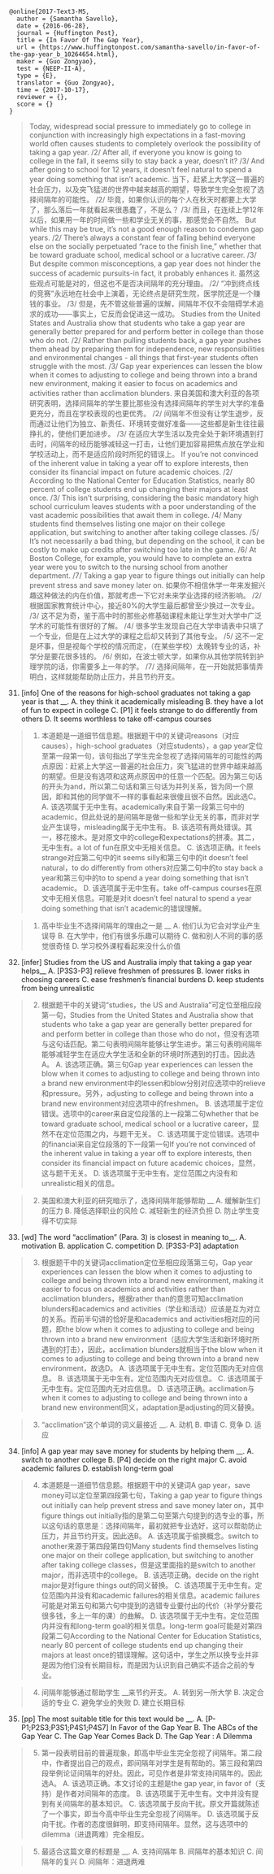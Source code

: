 ```
@online{2017-Text3-M5,
  author = {Samantha Savello},
  date = {2016-06-28},
  journal = {Huffington Post},
  title = {In Favor Of The Gap Year},
  url = {https://www.huffingtonpost.com/samantha-savello/in-favor-of-the-gap-year_b_10264654.html},
  maker = {Guo Zongyao},
  test = {NEEP-II-A},
  type = {E},
  translator = {Guo Zongyao},
  time = {2017-10-17},
  reviewer = {},
  score = {}
}
```
>Today, widespread social pressure to immediately go to college in conjunction with increasingly high expectations in a fast-moving world often causes students to completely overlook the possibility of taking a gap year. /2/ After all, if everyone you know is going to college in the fall, it seems silly to stay back a year, doesn’t it? /3/ And after going to school for 12 years, it doesn’t feel natural to spend a year doing something that isn’t academic.
>当下，赶紧上大学这一普遍的社会压力，以及突飞猛进的世界中越来越高的期望，导致学生完全忽视了选择间隔年的可能性。 /2/ 毕竟，如果你认识的每个人在秋天时都要上大学了，那么落后一年就看起来很愚蠢了，不是么？ /3/ 而且，在连续上学12年以后，如果用一年的时间做一些和学业无关的事，那感觉会不自然。
>But while this may be true, it’s not a good enough reason to condemn gap years. /2/ There’s always a constant fear of falling behind everyone else on the socially perpetuated “race to the finish line,” whether that be toward graduate school, medical school or a lucrative career. /3/ But despite common misconceptions, a gap year does not hinder the success of academic pursuits-in fact, it probably enhances it.
>虽然这些观点可能是对的，但这也不是否决间隔年的充分理由。 /2/ “冲到终点线的竞赛”永远地在社会中上演着，无论终点是研究生院，医学院还是一个赚钱的事业。 /3/ 但是，先不管这些普遍的误解，间隔年不仅不会阻碍学术追求的成功——事实上，它反而会促进这一成功。
>Studies from the United States and Australia show that students who take a gap year are generally better prepared for and perform better in college than those who do not. /2/ Rather than pulling students back, a gap year pushes them ahead by preparing them for independence, new responsibilities and environmental changes - all things that first-year students often struggle with the most. /3/ Gap year experiences can lessen the blow when it comes to adjusting to college and being thrown into a brand new environment, making it easier to focus on academics and activities rather than acclimation blunders.
>来自美国和澳大利亚的各项研究表明，选择间隔年的学生要比那些没有选择间隔年的学生对大学的准备更充分，而且在学校表现的也更优秀。 /2/ 间隔年不但没有让学生退步，反而通过让他们为独立、新责任、环境转变做好准备——这些都是新生往往最挣扎的，使他们更加进步。 /3/ 在适应大学生活以及完全处于新环境遇到打击时，间隔年的经历能够减轻这一打击，让他们更加容易把焦点放在学业和学校活动上，而不是适应阶段时所犯的错误上。
>If you’re not convinced of the inherent value in taking a year off to explore interests, then consider its financial impact on future academic choices. /2/ According to the National Center for Education Statistics, nearly 80 percent of college students end up changing their majors at least once. /3/ This isn’t surprising, considering the basic mandatory high school curriculum leaves students with a poor understanding of the vast academic possibilities that await them in college. /4/ Many students find themselves listing one major on their college application, but switching to another after taking college classes. /5/ It’s not necessarily a bad thing, but depending on the school, it can be costly to make up credits after switching too late in the game. /6/ At Boston College, for example, you would have to complete an extra year were you to switch to the nursing school from another department. /7/ Taking a gap year to figure things out initially can help prevent stress and save money later on.
>如果你不相信休学一年来发掘兴趣这种做法的内在价值，那就考虑一下它对未来学业选择的经济影响。 /2/ 根据国家教育统计中心，接近80%的大学生最后都曾至少换过一次专业。 /3/ 这不足为奇，鉴于高中时的那些必修基础课程未能让学生对大学中广泛学术的可能性有很好的了解。 /4/ 很多学生发现自己在大学申请表中只填了一个专业，但是在上过大学的课程之后却又转到了其他专业。 /5/ 这不一定是坏事，但是视每个学校的情况而定，（在某些学校）太晚转专业的话，补学分是要花很多钱的。 /6/ 例如，在波士顿大学，如果你从其他学院转到护理学院的话，你需要多上一年的学。 /7/ 选择间隔年，在一开始就把事情弄明白，这样就能帮助防止压力，并且节约开支。

31. [info] One of the reasons for high-school graduates not taking a gap year is that \_\_.
A. they think it academically misleading
B. they have a lot of fun to expect in college
C. [P1] it feels strange to do differently from others
D. It seems worthless to take off-campus courses

  >1. 本道题是一道细节信息题。根据题干中的关键词reasons（对应causes），high-school graduates（对应students），a gap year定位至第一段第一句，该句指出了学生完全忽视了选择间隔年的可能性的两点原因：赶紧上大学这一普遍的社会压力，突飞猛进的世界中越来越高的期望。但是没有选项和这两点原因中的任意一个匹配。因为第三句话的开头为and，所以第二句话和第三句话为并列关系，皆为同一个原因，即和其他的同学做不一样的事看起来很傻且很不自然。因此选C。
  >A. 该选项属于无中生有。academically来自于第一段第三句中的academic，但此处说的是间隔年是做一些和学业无关的事，而非对学业产生误导，misleading属于无中生有。
  >B. 该选项有两处错误。其一，移花接木。是对原文中的college和expectations的拼凑。其二，无中生有。a lot of fun在原文中无相关信息。
  >C. 该选项正确。it feels strange对应第二句中的it seems silly和第三句中的it doesn’t feel natural，to do differently from others对应第二句中的to stay back a year和第三句中的to to spend a year doing something that isn’t academic。
  >D. 该选项属于无中生有。take off-campus courses在原文中无相关信息。可能是对it doesn’t feel natural to spend a year doing something that isn’t academic的错误理解。

  >1. 高中毕业生不选择间隔年的理由之一是 \_\_
  >A. 他们认为它会对学业产生误导
  >B. 在大学中，他们有很多乐趣可以期待
  >C. 做和别人不同的事的感觉很奇怪
  >D. 学习校外课程看起来没什么价值

32. [infer] Studies from the US and Australia imply that taking a gap year helps\_\_
A. [P3S3-P3] relieve freshmen of pressures
B. lower risks in choosing careers
C. ease freshmen’s financial burdens
D. keep students from being unrealistic

  >2. 根据题干中的关键词“studies，the US and Australia”可定位至相应段第一句，Studies from the United States and Australia show that students who take a gap year are generally better prepared for and perform better in college than those who do not，但没有选项与这句话匹配。第二句表明间隔年能够让学生进步。第三句表明间隔年能够减轻学生在适应大学生活和全新的环境时所遇到的打击。因此选A。
  >A. 该选项正确。第三句Gap year experiences can lessen the blow when it comes to adjusting to college and being thrown into a brand new environment中的lessen和blow分别对应选项中的relieve和pressure。另外，adjusting to college and being thrown into a brand new environment对应选项中的freshmen。
  >B. 该选项属于定位错误。选项中的career来自定位段落的上一段第二句whether that be toward graduate school, medical school or a lucrative career，显然不在定位范围之内，与题干无关。
  >C. 该选项属于定位错误。选项中的financial来自定位段落的下一段第一句If you’re not convinced of the inherent value in taking a year off to explore interests, then consider its financial impact on future academic choices，显然，这与题干无关。
  >D. 该选项属于无中生有。定位范围之内没有和unrealistic相关的信息。

  >2. 美国和澳大利亚的研究暗示了，选择间隔年能够帮助 \_\_
  >A. 缓解新生们的压力
  >B. 降低选择职业的风险
  >C. 减轻新生的经济负担
  >D. 防止学生变得不切实际
  
33. [wd] The word “acclimation” (Para. 3) is closest in meaning to\_\_.
A. motivation
B. application
C. competition
D. [P3S3-P3] adaptation

  >3. 根据题干中的关键词acclimation定位至相应段落第三句，Gap year experiences can lessen the blow when it comes to adjusting to college and being thrown into a brand new environment, making it easier to focus on academics and activities rather than acclimation blunders，根据rather than的意思可知acclimation blunders和academics and activities（学业和活动）应该是互为对立的关系。而前半句讲的恰好是和academics and activities相对应的问题，即the blow when it comes to adjusting to college and being thrown into a brand new environment（适应大学生活和新环境时所遇到的打击），因此，acclimation blunders就相当于the blow when it comes to adjusting to college and being thrown into a brand new environment，故选D。
  >A. 该选项属于无中生有。定位范围内无对应信息。
  >B. 该选项属于无中生有。定位范围内无对应信息。
  >C. 该选项属于无中生有。定位范围内无对应信息。
  >D. 该选项正确。acclimation与when it comes to adjusting to college and being thrown into a brand new environment同义，adaptation是adjusting的同义替换。
  
  >3. “acclimation”这个单词的词义最接近 \_\_.
  >A. 动机
  >B. 申请
  >C. 竞争
  >D. 适应

34. [info] A gap year may save money for students by helping them \_\_. 
A. switch to another college
B. [P4] decide on the right major
C. avoid academic failures
D. establish long-term goal

  >4. 本道题是一道细节信息题。根据题干中的关键词A gap year，save money可以定位至第四段第七句，Taking a gap year to figure things out initially can help prevent stress and save money later on，其中figure things out initially指的是第二句至第六句提到的选专业的事，所以这句话的意思是：选择间隔年，最初就把专业选好，这可以帮助防止压力，并且节约开支。因此选B。
  >A. 该选项属于偷换概念。switch to another来源于第四段第四句Many students find themselves listing one major on their college application, but switching to another after taking college classes，但是这里面指的是switch to another major，而非选项中的college。
  >B. 该选项正确。decide on the right major是对figure things out的同义替换。
  >C. 该选项属于无中生有。定位范围内并没有和academic failures的相关信息。academic failures可能是对第五句和第六句中提到的选错专业要付出的代价（补学分要花很多钱，多上一年的课）的曲解。
  >D. 该选项属于无中生有。定位范围内并没有和long-term goal的相关信息。long-term goal可能是对第四段第二句According to the National Center for Education Statistics, nearly 80 percent of college students end up changing their majors at least once的错误理解。这句话中，学生之所以换专业并非是因为他们没有长期目标，而是因为认识到自己确实不适合之前的专业。
  
  >4. 间隔年能够通过帮助学生 \_\_来节约开支。
  >A. 转到另一所大学
  >B. 决定合适的专业
  >C. 避免学业的失败
  >D. 建立长期目标

35. [pp] The most suitable title for this text would be \_\_. 
A. [P-P1;P2S3;P3S1;P4S1;P4S7] In Favor of the Gap Year
B. The ABCs of the Gap Year
C. The Gap Year Comes Back
D. The Gap Year : A Dilemma

  >5. 第一段表明目前的普遍现象，即高中毕业生完全忽视了间隔年。第二段中，作者提出自己的观点，即间隔年对学生是有帮助的。第三段和第四段举例论证间隔年的好处。因此，可见作者是非常支持间隔年的。因此选A。
  >A. 该选项正确。本文讨论的主题是the gap year, in favor of（支持）是作者对间隔年的态度。
  >B. 该选项属于无中生有。文中并没有提到有关间隔年的基本知识。
  >C. 该选项属于反向干扰。原文开篇就陈述了一个事实，即当今高中毕业生完全忽视了间隔年。
  >D. 该选项属于反向干扰。作者的态度很鲜明，即支持间隔年。显然，这与选项中的dilemma（进退两难）完全相反。

  >5. 最适合这篇文章的标题是 \_\_. 
  >A. 支持间隔年
  >B. 间隔年的基本知识
  >C. 间隔年的复兴
  >D. 间隔年：进退两难
